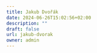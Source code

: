 ```yaml
---
title: Jakub Dvořák
date: 2024-06-26T15:02:56+02:00
description: ""
draft: false
url: jakub-dvorak
owner: admin
---
```


<!-- SECTION BREAK -->
